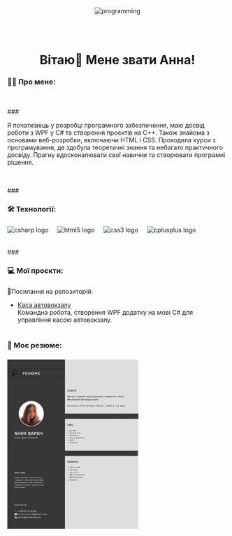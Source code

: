 <br clear="both">

###

<p align="center">
 <img width="350" src="https://media.giphy.com/media/xaO6TmgQmKEQ4516sE/giphy.gif?cid=ecf05e472byd9nz4iqm46r8aiv6br62ahyiahwhwrwlkowjg&ep=v1_gifs_search&rid=giphy.gif&ct=g" alt="programming"/>
</p>
<br><br>

###

<h1 align="center">Вітаю👋 Мене звати Анна!</h1>

###

<h3 align="left">👩‍💻  Про мене:</h3>
<br><br>
###

<p align="left">Я початківець у розробці програмного забезпечення, маю досвід роботи з WPF у C# та створення проєктів на C++. Також знайома з основами веб-розробки, включаючи HTML і CSS. Проходила курси з програмування, де здобула теоретичні знання та небагато практичного досвіду. Прагну вдосконалювати свої навички та створювати  програмні рішення.</p>
<br><br>
###

<h3 align="left">🛠 Технології:</h3>

###

<div align="left">
  <img src="https://cdn.jsdelivr.net/gh/devicons/devicon/icons/csharp/csharp-original.svg" height="40" alt="csharp logo"  />
  <img width="12" />
  <img src="https://cdn.jsdelivr.net/gh/devicons/devicon/icons/html5/html5-original.svg" height="40" alt="html5 logo"  />
  <img width="12" />
  <img src="https://cdn.jsdelivr.net/gh/devicons/devicon/icons/css3/css3-original.svg" height="40" alt="css3 logo"  />
  <img width="12" />
  <img src="https://cdn.jsdelivr.net/gh/devicons/devicon/icons/cplusplus/cplusplus-original.svg" height="40" alt="cplusplus logo"  />
</div>
<br><br>
###

<h3 align="left">💻 Мої проєкти:</h3>

###
🔗Посилання на репозиторій:
- [Каса автовокзалу](https://github.com/TheDamStex/Kursach.git)  
Командна робота, створення WPF додатку на мові C# для управління касою автовокзалу.
<br><br>
### 

<h3 align="left">📄 Моє резюме:</h3>

###    
<img src="https://github.com/xksami/xksami/blob/main/resume.jpg" alt="Resume" width="300"/> 


